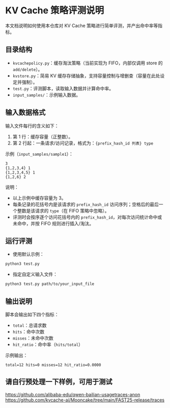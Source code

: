# KV Cache 策略评测说明

本文档说明如何使用本仓库对 KV Cache 策略进行简单评测，并产出命中率等指标。

## 目录结构

- `kvcachepolicy.py`：缓存淘汰策略（当前实现为 FIFO，内部仅调用 store 的 `add/delete`）。
- `kvstore.py`：简易 KV 缓存存储抽象，支持容量控制与增删查（容量在此处设定并强制）。
- `test.py`：评测脚本，读取输入数据并计算命中率。
- `input_samples/`：示例输入数据。

## 输入数据格式

输入文件每行的含义如下：

1. 第 1 行：缓存容量（正整数）。
2. 第 2 行起：一条请求/访问记录，格式为：`{prefix_hash_id 列表} type`

示例（`input_samples/sample1`）：

```
3
{1,2,3,4} 1
{1,2,3,4,5} 1
{1,2,6} 2
```

说明：
- 以上示例中缓存容量为 3。
- 每条记录的花括号内是该请求的 `prefix_hash_id` 访问序列；空格后的最后一个整数是该请求的 `type`（在 FIFO 策略中忽略）。
- 评测时会按序逐个访问花括号内的 `prefix_hash_id`，对每次访问统计命中或未命中，并按 FIFO 规则进行插入/淘汰。

## 运行评测

- 使用默认示例：

```bash
python3 test.py
```

- 指定自定义输入文件：

```bash
python3 test.py path/to/your_input_file
```

## 输出说明

脚本会输出如下四个指标：

- `total`：总请求数
- `hits`：命中次数
- `misses`：未命中次数
- `hit_ratio`：命中率（`hits/total`）

示例输出：

```
total=12 hits=0 misses=12 hit_ratio=0.0000
```

## 请自行预处理一下样例，可用于测试

https://github.com/alibaba-edu/qwen-bailian-usagetraces-anon
https://github.com/kvcache-ai/Mooncake/tree/main/FAST25-release/traces
